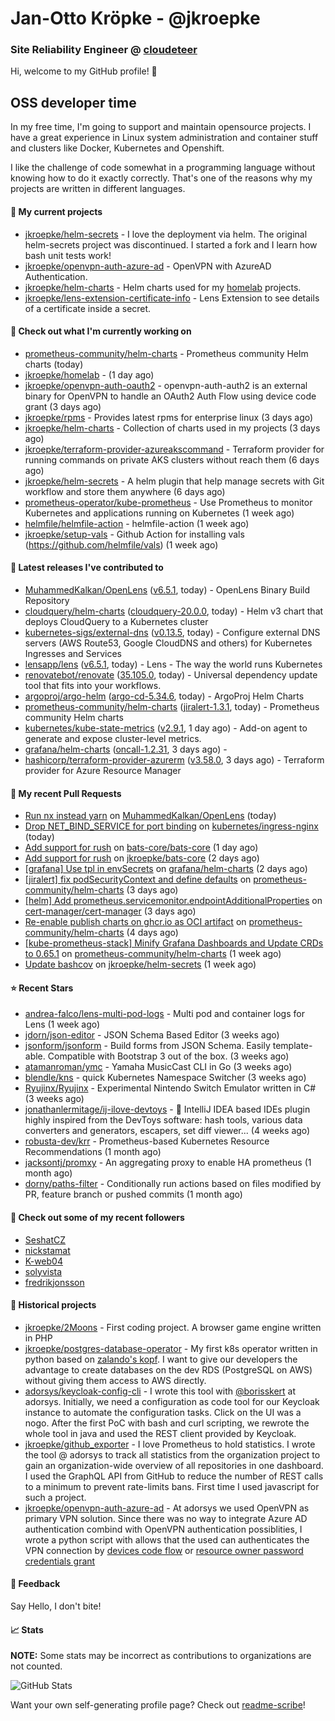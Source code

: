 # Jan-Otto Kröpke - @jkroepke
### Site Reliability Engineer @ [cloudeteer](https://cloudeteer.de/)

Hi, welcome to my GitHub profile! 👋

## OSS developer time
In my free time, I'm going to support and maintain opensource projects. I have a great experience in Linux system administration and container stuff and clusters like Docker, Kubernetes and Openshift.

I like the challenge of code somewhat in a programming language without knowing how to do it exactly correctly. That's one of the reasons why my projects are written in different languages.

#### 🌱 My current projects
- [jkroepke/helm-secrets](https://github.com/jkroepke/helm-secrets) - I love the deployment via helm. The original helm-secrets project was discontinued. I started a fork and I learn how bash unit tests work!
- [jkroepke/openvpn-auth-azure-ad](https://github.com/jkroepke/openvpn-auth-azure-ad) - OpenVPN with AzureAD Authentication.
- [jkroepke/helm-charts](https://github.com/jkroepke/helm-charts) - Helm charts used for my [homelab](https://github.com/jkroepke/homelab) projects.
- [jkroepke/lens-extension-certificate-info](https://github.com/jkroepke/lens-extension-certificate-info) - Lens Extension to see details of a certificate inside a secret.

#### 👷 Check out what I'm currently working on

- [prometheus-community/helm-charts](https://github.com/prometheus-community/helm-charts) - Prometheus community Helm charts (today)
- [jkroepke/homelab](https://github.com/jkroepke/homelab) -  (1 day ago)
- [jkroepke/openvpn-auth-oauth2](https://github.com/jkroepke/openvpn-auth-oauth2) - openvpn-auth-auth2 is an external binary for OpenVPN to handle an OAuth2 Auth Flow using device code grant (3 days ago)
- [jkroepke/rpms](https://github.com/jkroepke/rpms) - Provides latest rpms for enterprise linux (3 days ago)
- [jkroepke/helm-charts](https://github.com/jkroepke/helm-charts) - Collection of charts used in my projects (3 days ago)
- [jkroepke/terraform-provider-azureakscommand](https://github.com/jkroepke/terraform-provider-azureakscommand) - Terraform provider for running commands on private AKS clusters without reach them (6 days ago)
- [jkroepke/helm-secrets](https://github.com/jkroepke/helm-secrets) - A helm plugin that help manage secrets with Git workflow and store them anywhere (6 days ago)
- [prometheus-operator/kube-prometheus](https://github.com/prometheus-operator/kube-prometheus) - Use Prometheus to monitor Kubernetes and applications running on Kubernetes (1 week ago)
- [helmfile/helmfile-action](https://github.com/helmfile/helmfile-action) - helmfile-action (1 week ago)
- [jkroepke/setup-vals](https://github.com/jkroepke/setup-vals) - Github Action for installing vals (https://github.com/helmfile/vals) (1 week ago)

#### 🔭 Latest releases I've contributed to

- [MuhammedKalkan/OpenLens](https://github.com/MuhammedKalkan/OpenLens) ([v6.5.1](https://github.com/MuhammedKalkan/OpenLens/releases/tag/v6.5.1), today) - OpenLens Binary Build Repository
- [cloudquery/helm-charts](https://github.com/cloudquery/helm-charts) ([cloudquery-20.0.0](https://github.com/cloudquery/helm-charts/releases/tag/cloudquery-20.0.0), today) - Helm v3 chart that deploys CloudQuery to a Kubernetes cluster
- [kubernetes-sigs/external-dns](https://github.com/kubernetes-sigs/external-dns) ([v0.13.5](https://github.com/kubernetes-sigs/external-dns/releases/tag/v0.13.5), today) - Configure external DNS servers (AWS Route53, Google CloudDNS and others) for Kubernetes Ingresses and Services
- [lensapp/lens](https://github.com/lensapp/lens) ([v6.5.1](https://github.com/lensapp/lens/releases/tag/v6.5.1), today) - Lens - The way the world runs Kubernetes
- [renovatebot/renovate](https://github.com/renovatebot/renovate) ([35.105.0](https://github.com/renovatebot/renovate/releases/tag/35.105.0), today) - Universal dependency update tool that fits into your workflows.
- [argoproj/argo-helm](https://github.com/argoproj/argo-helm) ([argo-cd-5.34.6](https://github.com/argoproj/argo-helm/releases/tag/argo-cd-5.34.6), today) - ArgoProj Helm Charts
- [prometheus-community/helm-charts](https://github.com/prometheus-community/helm-charts) ([jiralert-1.3.1](https://github.com/prometheus-community/helm-charts/releases/tag/jiralert-1.3.1), today) - Prometheus community Helm charts
- [kubernetes/kube-state-metrics](https://github.com/kubernetes/kube-state-metrics) ([v2.9.1](https://github.com/kubernetes/kube-state-metrics/releases/tag/v2.9.1), 1 day ago) - Add-on agent to generate and expose cluster-level metrics.
- [grafana/helm-charts](https://github.com/grafana/helm-charts) ([oncall-1.2.31](https://github.com/grafana/helm-charts/releases/tag/oncall-1.2.31), 3 days ago) - 
- [hashicorp/terraform-provider-azurerm](https://github.com/hashicorp/terraform-provider-azurerm) ([v3.58.0](https://github.com/hashicorp/terraform-provider-azurerm/releases/tag/v3.58.0), 3 days ago) - Terraform provider for Azure Resource Manager

#### 🔨 My recent Pull Requests

- [Run nx instead yarn](https://github.com/MuhammedKalkan/OpenLens/pull/147) on [MuhammedKalkan/OpenLens](https://github.com/MuhammedKalkan/OpenLens) (today)
- [Drop NET_BIND_SERVICE for port binding](https://github.com/kubernetes/ingress-nginx/pull/10004) on [kubernetes/ingress-nginx](https://github.com/kubernetes/ingress-nginx) (today)
- [Add support for rush](https://github.com/bats-core/bats-core/pull/729) on [bats-core/bats-core](https://github.com/bats-core/bats-core) (1 day ago)
- [Add support for rush](https://github.com/jkroepke/bats-core/pull/1) on [jkroepke/bats-core](https://github.com/jkroepke/bats-core) (2 days ago)
- [[grafana] Use tpl in envSecrets](https://github.com/grafana/helm-charts/pull/2434) on [grafana/helm-charts](https://github.com/grafana/helm-charts) (2 days ago)
- [[jiralert] fix podSecurityContext and define defaults](https://github.com/prometheus-community/helm-charts/pull/3438) on [prometheus-community/helm-charts](https://github.com/prometheus-community/helm-charts) (3 days ago)
- [[helm] Add prometheus.servicemonitor.endpointAdditionalProperties](https://github.com/cert-manager/cert-manager/pull/6110) on [cert-manager/cert-manager](https://github.com/cert-manager/cert-manager) (3 days ago)
- [Re-enable publish charts on ghcr.io as OCI artifact](https://github.com/prometheus-community/helm-charts/pull/3433) on [prometheus-community/helm-charts](https://github.com/prometheus-community/helm-charts) (4 days ago)
- [[kube-prometheus-stack] Minify Grafana Dashboards and Update CRDs to 0.65.1](https://github.com/prometheus-community/helm-charts/pull/3416) on [prometheus-community/helm-charts](https://github.com/prometheus-community/helm-charts) (1 week ago)
- [Update bashcov](https://github.com/jkroepke/helm-secrets/pull/377) on [jkroepke/helm-secrets](https://github.com/jkroepke/helm-secrets) (1 week ago)

#### ⭐ Recent Stars

- [andrea-falco/lens-multi-pod-logs](https://github.com/andrea-falco/lens-multi-pod-logs) - Multi pod and container logs for Lens (1 week ago)
- [jdorn/json-editor](https://github.com/jdorn/json-editor) - JSON Schema Based Editor (3 weeks ago)
- [jsonform/jsonform](https://github.com/jsonform/jsonform) - Build forms from JSON Schema. Easily template-able. Compatible with Bootstrap 3 out of the box. (3 weeks ago)
- [atamanroman/ymc](https://github.com/atamanroman/ymc) - Yamaha MusicCast CLI in Go (3 weeks ago)
- [blendle/kns](https://github.com/blendle/kns) - quick Kubernetes Namespace Switcher (3 weeks ago)
- [Ryujinx/Ryujinx](https://github.com/Ryujinx/Ryujinx) - Experimental Nintendo Switch Emulator written in C# (3 weeks ago)
- [jonathanlermitage/ij-ilove-devtoys](https://github.com/jonathanlermitage/ij-ilove-devtoys) - 🧩 IntelliJ IDEA based IDEs plugin highly inspired from the DevToys software: hash tools, various data converters and generators, escapers, set diff viewer... (4 weeks ago)
- [robusta-dev/krr](https://github.com/robusta-dev/krr) - Prometheus-based Kubernetes Resource Recommendations (1 month ago)
- [jacksontj/promxy](https://github.com/jacksontj/promxy) - An aggregating proxy to enable HA prometheus (1 month ago)
- [dorny/paths-filter](https://github.com/dorny/paths-filter) - Conditionally run actions based on files modified by PR, feature branch or pushed commits (1 month ago)

#### 👯 Check out some of my recent followers

- [SeshatCZ](https://github.com/SeshatCZ)
- [nickstamat](https://github.com/nickstamat)
- [K-web04](https://github.com/K-web04)
- [solyvista](https://github.com/solyvista)
- [fredrikjonsson](https://github.com/fredrikjonsson)

#### 📜 Historical projects
- [jkroepke/2Moons](https://github.com/jkroepke/2Moons) - First coding project. A browser game engine written in PHP
- [jkroepke/postgres-database-operator](https://github.com/jkroepke/postgres-database-operator) - My first k8s operator written in python based on [zalando's kopf](https://github.com/zalando-incubator/kopf). I want to give our developers the advantage to create databases on the dev RDS (PostgreSQL on AWS) without giving them access to AWS directly.
- [adorsys/keycloak-config-cli](https://github.com/adorsys/keycloak-config-cli) - I wrote this tool with [@borisskert](https://github.com/borisskert) at adorsys. Initially, we need a configuration as code tool for our Keycloak instance to automate the configuration tasks. Click on the UI was a nogo. After the first PoC with bash and curl scripting, we rewrote the whole tool in java and used the REST client provided by Keycloak.
- [jkroepke/github_exporter](https://github.com/jkroepke/github_exporter) - I love Prometheus to hold statistics. I wrote the tool @ adorsys to track all statistics from the organization project to gain an organization-wide overview of all repositories in one dashboard. I used the GraphQL API from GitHub to reduce the number of REST calls to a minimum to prevent rate-limits bans. First time I used javascript for such a project.
- [jkroepke/openvpn-auth-azure-ad](https://github.com/jkroepke/openvpn-auth-azure-ad) - At adorsys we used OpenVPN as primary VPN solution. Since there was no way to integrate Azure AD authentication combind with OpenVPN authentication possiblities, I wrote a python script with allows that the used can authenticates the VPN connection by [devices code flow](https://docs.microsoft.com/en-us/azure/active-directory/develop/v2-oauth2-device-code) or [resource owner password credentials grant](https://docs.microsoft.com/en-us/azure/active-directory/develop/v2-oauth-ropc)

#### 💬 Feedback

Say Hello, I don't bite!

#### 📈 Stats

**NOTE:** Some stats may be incorrect as contributions to organizations
are not counted.

![GitHub Stats](https://github-readme-stats.vercel.app/api?username=jkroepke&count_private=false&theme=tokyonight&show_icons=true)

Want your own self-generating profile page? Check out [readme-scribe](https://github.com/muesli/readme-scribe)!
